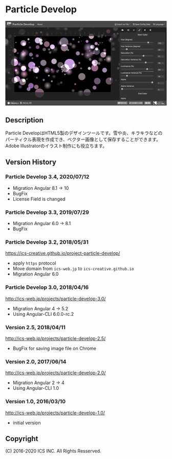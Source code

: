 # Particle Develop

![Particle Develop](docs/assets/images/preview.png)

## Description

Particle DevelopはHTML5製のデザインツールです。雪や炎、キラキラなどのパーティクル表現を作成でき、ベクター画像として保存することができます。Adobe Illustratorのイラスト制作にも役立ちます。

## Version History

### Particle Develop 3.4, 2020/07/12

- Migration Angular 8.1 -> 10
- BugFix
- License Field is changed

### Particle Develop 3.3, 2019/07/29

- Migration Angular 6.0 -> 8.1
- BugFix

### Particle Develop 3.2, 2018/05/31
https://ics-creative.github.io/project-particle-develop/

- apply `https` protocol
- Move domain from `ics-web.jp` to `ics-creative.github.io`
- Migration Angular 6.0

### Particle Develop 3.0, 2018/04/16
http://ics-web.jp/projects/particle-develop-3.0/

- Migration Angular 4 -> 5.2
- Using Angular-CLI 6.0.0-rc.2

### Version 2.5, 2018/04/11
http://ics-web.jp/projects/particle-develop-2.5/

- BugFix for saving image file on Chrome 

### Version 2.0, 2017/06/14
http://ics-web.jp/projects/particle-develop-2.0/

- Migration Angular 2 -> 4
- Using Angular-CLI 1.0


### Version 1.0, 2016/03/10

http://ics-web.jp/projects/particle-develop-1.0/

- initial version

## Copyright

(C) 2016-2020 ICS INC. All Rights Resserved.
